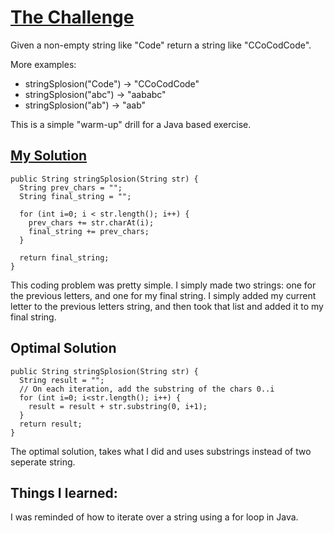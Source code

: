 # <a href="https://goo.gl/1vdL4z">The Challenge</a>

Given a non-empty string like "Code" return a string like "CCoCodCode".

More examples:
- stringSplosion("Code") → "CCoCodCode"
- stringSplosion("abc") → "aababc"
- stringSplosion("ab") → "aab"

This is a simple "warm-up" drill for a Java based exercise.

## <a href="mySolution.java">My Solution</a>
```
public String stringSplosion(String str) {
  String prev_chars = "";
  String final_string = "";
  
  for (int i=0; i < str.length(); i++) {
    prev_chars += str.charAt(i);
    final_string += prev_chars;
  }
  
  return final_string;
}
```
This coding problem was pretty simple.  I simply made two strings: one for the previous letters, and one for my final string.  I simply added my current letter to the previous letters string, and then took that list and added it to my final string.

## Optimal Solution
```
public String stringSplosion(String str) {
  String result = "";
  // On each iteration, add the substring of the chars 0..i
  for (int i=0; i<str.length(); i++) {
    result = result + str.substring(0, i+1);
  }
  return result;
}
```
The optimal solution, takes what I did and uses substrings instead of two seperate string.

## Things I learned:
I was reminded of how to iterate over a string using a for loop in Java.
